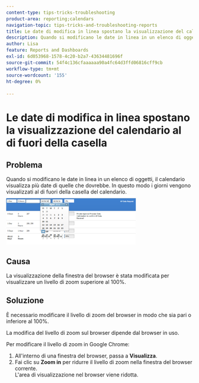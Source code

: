 ```yaml
---
content-type: tips-tricks-troubleshooting
product-area: reporting;calendars
navigation-topic: tips-tricks-and-troubleshooting-reports
title: Le date di modifica in linea spostano la visualizzazione del calendario al di fuori della casella
description: Quando si modificano le date in linea in un elenco di oggetti, il calendario visualizza più date di quelle che dovrebbe. In questo modo i giorni vengono visualizzati al di fuori della casella del calendario.
author: Lisa
feature: Reports and Dashboards
exl-id: 6d053968-1578-4c20-b2a7-43634481696f
source-git-commit: 54f4c136cfaaaaaa90a4fc64d3ffd06816cff9cb
workflow-type: tm+mt
source-wordcount: '155'
ht-degree: 0%

---
```


# Le date di modifica in linea spostano la visualizzazione del calendario al di fuori della casella

## Problema

Quando si modificano le date in linea in un elenco di oggetti, il calendario visualizza più date di quelle che dovrebbe. In questo modo i giorni vengono visualizzati al di fuori della casella del calendario.\
![](assets/calendar-view-350x134.png)

## Causa

La visualizzazione della finestra del browser è stata modificata per visualizzare un livello di zoom superiore al 100%.

## Soluzione

È necessario modificare il livello di zoom del browser in modo che sia pari o inferiore al 100%.

La modifica del livello di zoom sul browser dipende dal browser in uso.

Per modificare il livello di zoom in Google Chrome:

1. All&#39;interno di una finestra del browser, passa a **Visualizza**.
1. Fai clic su **Zoom in** per ridurre il livello di zoom nella finestra del browser corrente.\
   L&#39;area di visualizzazione nel browser viene ridotta.
